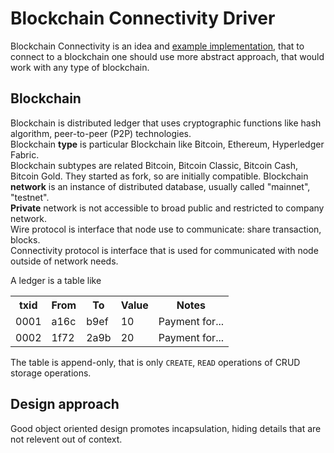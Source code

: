 
# Blockchain Connectivity Driver

Blockchain Connectivity is an idea and [example implementation](https://github.com/blockchain-driver/bcc), that to connect to a blockchain one should use more abstract approach, that would work with any type of blockchain.

## Blockchain

Blockchain is distributed ledger that uses cryptographic functions like hash algorithm, peer-to-peer (P2P) technologies.  
Blockchain **type** is particular Blockchain like Bitcoin, Ethereum, Hyperledger Fabric.  
Blockchain subtypes are related Bitcoin, Bitcoin Classic, Bitcoin Cash, Bitcoin Gold. They started as fork, so are initially compatible.
Blockchain **network** is an instance of distributed database, usually called "mainnet", "testnet".  
**Private** network is not accessible to broad public and restricted to company network.  
Wire protocol is interface that node use to communicate: share transaction, blocks.  
Connectivity protocol is interface that is used for communicated with node outside of network needs.

A ledger is a table like

<!--
| txid | From        | To           | Value  | Notes |
| ------------- |:-------------:| -----:|
| col 3 is      | right-aligned | $1600 |
| col 2 is      | centered      |   $12 |
| zebra stripes | are neat      |    $1 |
-->

<table style="width:100%">
<tr>
  <th>txid</th>
  <th>From</th>
  <th>To</th>
  <th>Value</th>
  <th>Notes</th>
</tr>
<tr>
  <td>0001</td>
<td>a16c</td>
<td>b9ef</td>
<td>10</td>
  <td>Payment for...</td>
</tr>
<tr>
  <td>0002</td>
<td>1f72</td>
<td>2a9b</td>
<td>20</td>
  <td>Payment for...</td>
</tr>
</table>

The table is append-only, that is only `CREATE`, `READ` operations of CRUD storage operations.

## Design approach

Good object oriented design promotes incapsulation, hiding details that are not relevent out of context.

